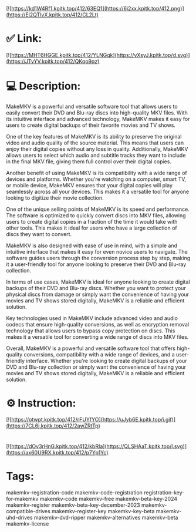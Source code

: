 [![https://kd1W4Rf1.kpitk.top/412/63EQ1](https://6i2xx.kpitk.top/412.png)](https://El2QTlvX.kpitk.top/412/CL2Lt)
# ✅ Link:
[![https://MHT6HGGE.kpitk.top/412/YLNGqk](https://vXsyJ.kpitk.top/d.svg)](https://JTvYV.kpitk.top/412/QKqo9qz)
# 💻 Description:
MakeMKV is a powerful and versatile software tool that allows users to easily convert their DVD and Blu-ray discs into high-quality MKV files. With its intuitive interface and advanced technology, MakeMKV makes it easy for users to create digital backups of their favorite movies and TV shows.

One of the key features of MakeMKV is its ability to preserve the original video and audio quality of the source material. This means that users can enjoy their digital copies without any loss in quality. Additionally, MakeMKV allows users to select which audio and subtitle tracks they want to include in the final MKV file, giving them full control over their digital copies.

Another benefit of using MakeMKV is its compatibility with a wide range of devices and platforms. Whether you're watching on a computer, smart TV, or mobile device, MakeMKV ensures that your digital copies will play seamlessly across all your devices. This makes it a versatile tool for anyone looking to digitize their movie collection.

One of the unique selling points of MakeMKV is its speed and performance. The software is optimized to quickly convert discs into MKV files, allowing users to create digital copies in a fraction of the time it would take with other tools. This makes it ideal for users who have a large collection of discs they want to convert.

MakeMKV is also designed with ease of use in mind, with a simple and intuitive interface that makes it easy for even novice users to navigate. The software guides users through the conversion process step by step, making it a user-friendly tool for anyone looking to preserve their DVD and Blu-ray collection.

In terms of use cases, MakeMKV is ideal for anyone looking to create digital backups of their DVD and Blu-ray discs. Whether you want to protect your physical discs from damage or simply want the convenience of having your movies and TV shows stored digitally, MakeMKV is a reliable and efficient solution.

Key technologies used in MakeMKV include advanced video and audio codecs that ensure high-quality conversions, as well as encryption removal technology that allows users to bypass copy protection on discs. This makes it a versatile tool for converting a wide range of discs into MKV files.

Overall, MakeMKV is a powerful and versatile software tool that offers high-quality conversions, compatibility with a wide range of devices, and a user-friendly interface. Whether you're looking to create digital backups of your DVD and Blu-ray collection or simply want the convenience of having your movies and TV shows stored digitally, MakeMKV is a reliable and efficient solution.

# ⚙️ Instruction:
[![https://otwpt.kpitk.top/412/rFUYfYO](https://uJyb6E.kpitk.top/i.gif)](https://7CL6j.kpitk.top/412/2awZRtTp)
#
[![https://dOv3rHnG.kpitk.top/412/kbRIa](https://QLSHAaT.kpitk.top/l.svg)](https://ax60U9RX.kpitk.top/412/p7Yp1Yc)
# Tags:
makemkv-registration-code makemkv-code-registration registration-key-for-makemkv makemkv-code makemkv-free makemkv-beta-key-2024 makemkv-register makemkv-beta-key-december-2023 makemkv-compatible-drives makemkv-register-key makemkv-key-beta makemkv-uhd-drives makemkv-dvd-ripper makemkv-alternatives makemkv-beta makemkv-license





